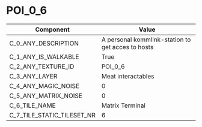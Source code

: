 

# POI_0_6



| Component | Value | 
|  --  |  --  | 
| C_0_ANY_DESCRIPTION | A personal kommlink-station to get acces to hosts | 
| C_1_ANY_IS_WALKABLE | True | 
| C_2_ANY_TEXTURE_ID | POI_0_6 | 
| C_3_ANY_LAYER | Meat interactables | 
| C_4_ANY_MAGIC_NOISE | 0 | 
| C_5_ANY_MATRIX_NOISE | 0 | 
| C_6_TILE_NAME | Matrix Terminal | 
| C_7_TILE_STATIC_TILESET_NR | 6 | 

